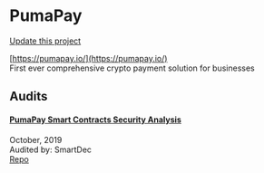 
# PumaPay

[Update this project](https://github.com/ConsenSys/blockchainSecurityDB/edit/master/projects/pumapay.json)
  
[https://pumapay.io/](https://pumapay.io/)<br>
First ever comprehensive crypto payment solution for businesses


## Audits



#### [РumaPay Smart Contracts Security Analysis](https://blog.smartdec.net/pumapay-smart-contracts-security-analysis-fe851f293e3b)

October, 2019<br>
Audited by: SmartDec<br>
[Repo](https://github.com/pumapayio/smart-contracts/tree/5eb99b1a94d9e5d98873fb4338b97943b9821569)
      

  



